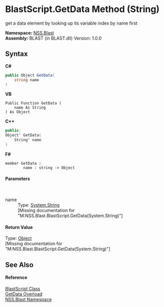 # BlastScript.GetData Method (String)
 

get a data element by looking up its variable index by name first

**Namespace:**&nbsp;<a href="88b55311-4a89-0894-e27a-e157e443c7f7">NSS.Blast</a><br />**Assembly:**&nbsp;BLAST (in BLAST.dll) Version: 1.0.0

## Syntax

**C#**<br />
``` C#
public Object GetData(
	string name
)
```

**VB**<br />
``` VB
Public Function GetData ( 
	name As String
) As Object
```

**C++**<br />
``` C++
public:
Object^ GetData(
	String^ name
)
```

**F#**<br />
``` F#
member GetData : 
        name : string -> Object 

```


#### Parameters
&nbsp;<dl><dt>name</dt><dd>Type: <a href="https://docs.microsoft.com/dotnet/api/system.string" target="_blank" rel="noopener noreferrer">System.String</a><br />\[Missing <param name="name"/> documentation for "M:NSS.Blast.BlastScript.GetData(System.String)"\]</dd></dl>

#### Return Value
Type: <a href="https://docs.microsoft.com/dotnet/api/system.object" target="_blank" rel="noopener noreferrer">Object</a><br />\[Missing <returns> documentation for "M:NSS.Blast.BlastScript.GetData(System.String)"\]

## See Also


#### Reference
<a href="701ebde6-515e-1fd5-a11a-526716112a12">BlastScript Class</a><br /><a href="9685e4b4-2004-95a8-4669-c8eafef87692">GetData Overload</a><br /><a href="88b55311-4a89-0894-e27a-e157e443c7f7">NSS.Blast Namespace</a><br />